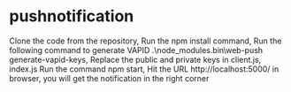 # pushnotification
Clone the code from the repository, 
Run the npm install command,
Run the following command to generate VAPID .\node_modules\.bin\web-push generate-vapid-keys,
Replace the public and private keys in client.js, index.js
Run the command npm start,
Hit the URL http://localhost:5000/ in browser, you will get the notification in the right corner
